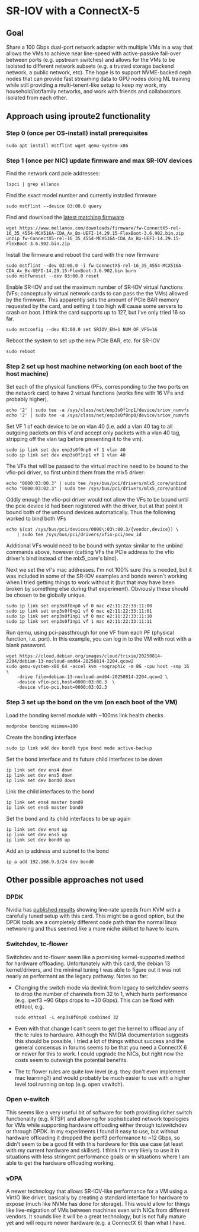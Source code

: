 # SR-IOV with a ConnectX-5

## Goal

Share a 100 Gbps dual-port network adapter with multiple VMs in a way that
allows the VMs to achieve near line-speed with active-passive fail-over between
ports (e.g. upstream switches) and allows for the VMs to be isolated to
different network subsets (e.g. a trusted storage backend network, a public
network, etc). The hope is to support NVME-backed ceph nodes that can provide
fast streaming data to GPU nodes doing ML training while still providing a
multi-tenent-like setup to keep my work, my household/iot/family networks, and
work with friends and collaborators isolated from each other.

## Approach using iproute2 functionality

### Step 0 (once per OS-install) install prerequisites

```
sudo apt install mstflint wget qemu-system-x86
```

### Step 1 (once per NIC) update firmware and max SR-IOV devices

Find the network card pcie addresses:

```
lspci | grep ellanox
```

Find the exact model number and currently installed firmware

```
sudo mstflint --device 03:00.0 query
```

Find and download the
[latest matching firmware](https://network.nvidia.com/support/firmware/connectx5en/)

```
wget https://www.mellanox.com/downloads/firmware/fw-ConnectX5-rel-16_35_4554-MCX516A-CDA_Ax_Bx-UEFI-14.29.15-FlexBoot-3.6.902.bin.zip
unzip fw-ConnectX5-rel-16_35_4554-MCX516A-CDA_Ax_Bx-UEFI-14.29.15-FlexBoot-3.6.902.bin.zip
```

Install the firmware and reboot the card with the new firmware

```
sudo mstflint --dev 03:00.0 -i fw-ConnectX5-rel-16_35_4554-MCX516A-CDA_Ax_Bx-UEFI-14.29.15-FlexBoot-3.6.902.bin burn
sudo mstfwreset --dev 03:00.0 reset
```

Enable SR-IOV and set the maximum number of SR-IOV virtual functions (VFs;
conceptually virtual network cards to can pass the the VMs) allowed by the
firmware. This apparently sets the amount of PCIe BAR memory requested by the
card, and setting it too high will cause some servers to crash on boot. I think
the card supports up to 127, but I've only tried 16 so far.

```
sudo mstconfig --dev 03:00.0 set SRIOV_EN=1 NUM_OF_VFS=16
```

Reboot the system to set up the new PCIe BAR, etc. for SR-IOV

```
sudo reboot
```

### Step 2 set up host machine networking (on each boot of the host machine)

Set each of the physical functions (PFs, corresponding to the two ports on the
network card) to have 2 virtual functions (works fine with 16 VFs and probably
higher).

```
echo '2' | sudo tee -a /sys/class/net/enp3s0f1np1/device/sriov_numvfs
echo '2' | sudo tee -a /sys/class/net/enp3s0f0np0/device/sriov_numvfs
```

Set VF 1 of each device to be on vlan 40 (i.e. add a vlan 40 tag to all outgoing
packets on this vf and accept only packets with a vlan 40 tag, stripping off the
vlan tag before presenting it to the vm).


```
sudo ip link set dev enp3s0f0np0 vf 1 vlan 40
sudo ip link set dev enp3s0f1np1 vf 1 vlan 40
```

The VFs that will be passed to the virtual machine need to be bound to the
vfio-pci driver, so first unbind them from the mlx5 driver:

```
echo "0000:03:00.3" | sudo tee /sys/bus/pci/drivers/mlx5_core/unbind
echo "0000:03:02.3" | sudo tee /sys/bus/pci/drivers/mlx5_core/unbind
```

Oddly enough the vfio-pci driver would not allow the VFs to be bound until
the pcie device id had been registered with the driver, but at that point it
bound both of the unbound devices automatically. Thus the following worked to
bind both VFs

```
echo $(cat /sys/bus/pci/devices/0000\:03\:00.3/{vendor,device}) \
    | sudo tee /sys/bus/pci/drivers/vfio-pci/new_id
```

Additional VFs would need to be bound with syntax similar to the unbind
commands above, however (catting VFs the PCIe address to the vfio driver's
bind instead of the mlx5_core's bind).

Next we set the vf's mac addresses. I'm not 100% sure this is needed, but it
was included in some of the SR-IOV examples and bonds weren't working when I
tried getting things to work without it (but that may have been broken by
something else during that experiment). Obviously these should be chosen to be
globally unique.

```
sudo ip link set enp3s0f0np0 vf 0 mac e2:11:22:33:11:00
sudo ip link set enp3s0f0np1 vf 0 mac e2:11:22:33:11:01
sudo ip link set enp3s0f1np1 vf 0 mac e2:11:22:33:11:10
sudo ip link set enp3s0f1np1 vf 1 mac e2:11:22:33:11:11
```

Run qemu, using pci-passthrough for one VF from each PF (physical function, i.e.
port). In this example, you can log in to the VM with root with a blank
password.

```
wget https://cloud.debian.org/images/cloud/trixie/20250814-2204/debian-13-nocloud-amd64-20250814-2204.qcow2
sudo qemu-system-x86_64 -accel kvm -nographic -m 8G -cpu host -smp 16 \
    -drive file=debian-13-nocloud-amd64-20250814-2204.qcow2 \
    -device vfio-pci,host=0000:03:00.3  \
    -device vfio-pci,host=0000:03:02.3
```

### Step 3 set up the bond on the vm (on each boot of the VM)

Load the bonding kernel module with ~100ms link health checks

```
modprobe bonding miimon=100
```

Create the bonding interface

```
sudo ip link add dev bond0 type bond mode active-backup
```

Set the bond interface and its future child interfaces to be down

```
ip link set dev ens4 down
ip link set dev ens5 down
ip link set dev bond0 down
```

Link the child interfaces to the bond

```
ip link set ens4 master bond0
ip link set ens5 master bond0
```

Set the bond and its child interfaces to be up again

```
ip link set dev ens4 up
ip link set dev ens5 up
ip link set dev bond0 up
```

Add an ip address and subnet to the bond

```
ip a add 192.168.9.3/24 dev bond0
```

## Other possible approaches not used

### DPDK

Nvidia has
[published results](https://fast.dpdk.org/doc/perf/DPDK_22_03_NVIDIA_Mellanox_NIC_performance_report.pdf)
showing line-rate speeds from KVM with a carefully tuned setup with this card.
This might be a good option, but the DPDK tools are a completely different code
path than the normal linux networking and thus seemed like a more niche skillset
to have to learn.

### Switchdev, tc-flower

Switchdev and tc-flower seem like a promising kernel-supported method for
hardware offloading.
Unfortunately with this card, the debian 13 kernel/drivers, and the minimal
tuning I was able to figure out it was not nearly as performant
as the legacy pathway. Notes so far:

  - Changing the switch mode via devlink from legacy to switchdev seems to
    drop the number of channels from 32 to 1, which hurts performance (e.g.
    iperf3 ~90 Gbps drops to ~30 Gbps). This can be fixed with ethtool, e.g.
    ```
    sudo ethtool -L enp3s0f0np0 combined 32
    ```

  - Even with that change I can't seem to get the kernel to offload any of the
    tc rules to hardware. Although the NVIDIA documentation suggests this should
    be possible, I tried a lot of things without success and the general
    consensus in forums seems to be that you need a ConnectX 6 or newer for
    this to work.  I could upgrade the NICs, but right now the costs seem to
    outweigh the potential benefits.

  - The tc flower rules are quite low level (e.g. they don't even implement
    mac learning?) and would probably be much easier to use with a higher
    level tool running on top (e.g. open vswitch).


### Open v-switch

This seems like a very useful bit of software for both providing richer switch
functionality (e.g. RTSP) and allowing for sophisticated network topologies
for VMs while supporting hardware offloading either through tc/switchdev or
through DPDK. In my experiments I found it easy to use, but without hardware
offloading it dropped the iperf3 performance to ~12 Gbps, so didn't seem to be
a good fit with this hardware for this use case (at least with my current
hardware and skillset). I think I'm very likely to use it in situations with
less stringent performance goals or in situations where I am able to get the
hardware offloading working.


### vDPA

A newer technology that allows SR-IOV-like performance for a VM using a VirtIO
like driver, basically by creating a standard interface for hardware to expose
(much like NVMe has done for storage). This would allow for things like
live-migration of VMs between machines even with NICs from different vendors.
It sounds like it will be a great technology, but is not fully mature yet and
will require newer hardware (e.g. a ConnectX 6) than what I have.
